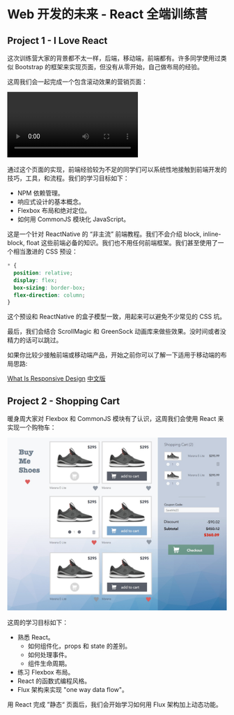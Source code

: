 # Web 开发的未来 - React 全端训练营

## Project 1 - I Love React

这次训练营大家的背景都不太一样，后端，移动端，前端都有。许多同学使用过类似 Bootstrap 的框架来实现页面，但没有从零开始，自己做布局的经验。

这周我们会一起完成一个包含滚动效果的营销页面：

<video src="assets/scrollmagic-demo.mp4" controls></video>

通过这个页面的实现，前端经验较为不足的同学们可以系统性地接触到前端开发的技巧，工具，和流程。我们的学习目标如下：

+ NPM 依赖管理。
+ 响应式设计的基本概念。
+ Flexbox 布局和绝对定位。
+ 如何用 CommonJS 模块化 JavaScript。

这是一个针对 ReactNative 的 “非主流” 前端教程。我们不会介绍 block, inline-block, float 这些前端必备的知识。我们也不用任何前端框架。我们甚至使用了一个相当激进的 CSS 预设：

```css
* {
  position: relative;
  display: flex;
  box-sizing: border-box;
  flex-direction: column;
}
```

这个预设和 ReactNative 的盒子模型一致，用起来可以避免不少常见的 CSS 坑。

最后，我们会结合 ScrollMagic 和 GreenSock 动画库来做些效果。没时间或者没精力的话可以跳过。

如果你比较少接触前端或移动端产品，开始之前你可以了解一下适用于移动端的布局思路:

[What Is Responsive Design](responsive-design) [中文版](responsive-design/?lang=cn)

<Lesson name="create-project"/>
<Lesson name="flexbox"/>
<Lesson name="absolute-positioning"/>
<Lesson name="js-bling-bling"/>
<Lesson name="scrollmagic"/>

## Project 2 - Shopping Cart

暖身周大家对 Flexbox 和 CommonJS 模块有了认识，这周我们会使用 React 来实现一个购物车：

![](assets/shopping-cart.jpg)

这周的学习目标如下：

+ 熟悉 React。
  + 如何组件化，props 和 state 的差别。
  + 如何处理事件。
  + 组件生命周期。
+ 练习 Flexbox 布局。
+ React 的函数式编程风格。
+ Flux 架构来实现 "one way data flow"。

<Lesson name="buyshoes-layout"/>
<Lesson name="buyshoes-details"/>
<Lesson name="buyshoes-reactify"/>
<Lesson name="buyshoes-commonjs"/>

用 React 完成 ”静态“ 页面后，我们会开始学习如何用 Flux 架构加上动态功能。

<Lesson name="buyshoes-flux"/>
<Lesson name="buyshoes-flux-store-connector"/>
<Lesson name="buyshoes-flux-dispatcher"/>